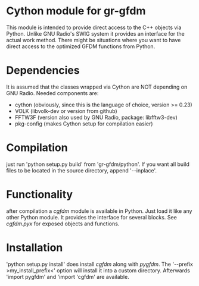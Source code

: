 Cython module for gr-gfdm
=======

This module is intended to provide direct access to the C++ objects via Python. Unlike GNU Radio's SWIG system it provides an interface for the actual work method. There might be situations where you want to have direct access to the optimized GFDM functions from Python.

Dependencies
=======
It is assumed that the classes wrapped via Cython are NOT depending on GNU Radio. Needed components are:

* cython (obviously, since this is the language of choice, version >= 0.23)
* VOLK (libvolk-dev or version from github)
* FFTW3F (version also used by GNU Radio, package: libfftw3-dev)
* pkg-config (makes Cython setup for compilation easier)

Compilation
=====
just run 'python setup.py build' from 'gr-gfdm/python'. If you want all build files to be located in the source directory, append '--inplace'.

Functionality
=====
after compilation a *cgfdm* module is available in Python. Just load it like any other Python module. It provides the interface for several blocks. See *cgfdm.pyx* for exposed objects and functions.

Installation
=====
'python setup.py install' does install *cgfdm* along with *pygfdm*. The '--prefix >my_install_prefix<' option will install it into a custom directory. Afterwards 'import pygfdm' and 'import 'cgfdm' are available.

